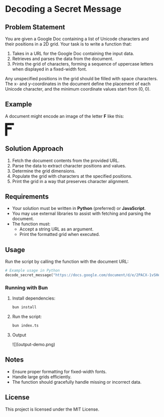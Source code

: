 # Decoding a Secret Message

## Problem Statement

You are given a Google Doc containing a list of Unicode characters and their positions in a 2D grid. Your task is to write a function that:

1. Takes in a URL for the Google Doc containing the input data.
2. Retrieves and parses the data from the document.
3. Prints the grid of characters, forming a sequence of uppercase letters when displayed in a fixed-width font.

Any unspecified positions in the grid should be filled with space characters. The x- and y-coordinates in the document define the placement of each Unicode character, and the minimum coordinate values start from (0, 0).

## Example

A document might encode an image of the letter **F** like this:

```
█▀▀▀
█▀▀
█
```

## Solution Approach

1. Fetch the document contents from the provided URL.
2. Parse the data to extract character positions and values.
3. Determine the grid dimensions.
4. Populate the grid with characters at the specified positions.
5. Print the grid in a way that preserves character alignment.

## Requirements

- Your solution must be written in **Python** (preferred) or **JavaScript**.
- You may use external libraries to assist with fetching and parsing the document.
- The function must:
  - Accept a string URL as an argument.
  - Print the formatted grid when executed.

## Usage

Run the script by calling the function with the document URL:

```python
# Example usage in Python
decode_secret_message("https://docs.google.com/document/d/e/2PACX-1vSHesOf9hv2sPOntssYrEdubmMQm8lwjfwv6NPjjmIRYs_FOYXtqrYgjh85jBUebK9swPXh_a5TJ5Kl/pub")
```

### Running with Bun

1. Install dependencies:

   ```sh
   bun install
   ```

2. Run the script:

   ```sh
   bun index.ts
   ```

3. Output

   !\[\](output-demo.png)

## Notes

- Ensure proper formatting for fixed-width fonts.
- Handle large grids efficiently.
- The function should gracefully handle missing or incorrect data.

## License

This project is licensed under the MIT License.
